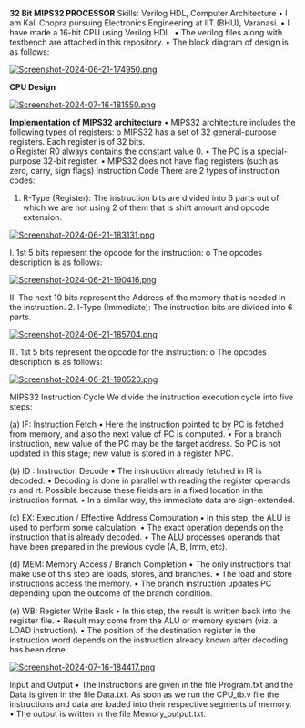 **32 Bit MIPS32 PROCESSOR**
Skills: Verilog HDL, Computer Architecture
•	I am Kali Chopra pursuing Electronics Engineering at IIT (BHU), Varanasi.
•	I have made a 16-bit CPU using Verilog HDL.
•	The verilog files along with testbench are attached in this repository.
•	The block diagram of design is as follows:


[![Screenshot-2024-06-21-174950.png](https://i.postimg.cc/J7Qbtyh5/Screenshot-2024-06-21-174950.png)](https://postimg.cc/HjVJhkXr)


**CPU Design**


[![Screenshot-2024-07-16-181550.png](https://i.postimg.cc/G3KF7BGS/Screenshot-2024-07-16-181550.png)](https://postimg.cc/t71n74rh)


**Implementation of MIPS32 architecture** 
•	MIPS32 architecture includes the following types of registers: 
o	MIPS32 has a set of 32 general-purpose registers.  Each register is of 32 bits.  
o	Register R0 always contains the constant value 0.
•	The PC is a special-purpose 32-bit register.
•	MIPS32 does not have flag registers (such as zero, carry, sign flags)
Instruction Code
There are 2 types of instruction codes:
1.	R-Type (Register): The instruction bits are divided into 6 parts out of which we are not using 2 of them that is shift amount and opcode extension.


[![Screenshot-2024-06-21-183131.png](https://i.postimg.cc/3wSxPTrp/Screenshot-2024-06-21-183131.png)](https://postimg.cc/XZ5WCtC7)


I.	1st 5 bits represent the opcode for the instruction:
o	The opcodes description is as follows:


[![Screenshot-2024-06-21-190416.png](https://i.postimg.cc/ZKRVSPLd/Screenshot-2024-06-21-190416.png)](https://postimg.cc/ThzrjDFd)
 

II.	The next 10 bits represent the Address of the memory that is needed in the instruction.
2.	I-Type (Immediate): The instruction bits are divided into 6 parts.


[![Screenshot-2024-06-21-185704.png](https://i.postimg.cc/7hVHn8Rf/Screenshot-2024-06-21-185704.png)](https://postimg.cc/MfnJz4qS)


III.	1st 5 bits represent the opcode for the instruction:
o	The opcodes description is as follows:


[![Screenshot-2024-06-21-190520.png](https://i.postimg.cc/TP6TFPXp/Screenshot-2024-06-21-190520.png)](https://postimg.cc/qN1fC4qT)

 
MIPS32 Instruction Cycle
We divide the instruction execution cycle into five steps:

(a) IF: Instruction Fetch
•	Here the instruction pointed to by PC is fetched from memory, and also the next value of PC is computed.
•	For a branch instruction, new value of the PC may be the target address. So PC is not updated in this stage; new value is stored in a register NPC.

(b) ID : Instruction Decode
•	The instruction already fetched in IR is decoded.
•	Decoding is done in parallel with reading the register operands rs and rt. Possible because these fields are in a fixed location in the instruction format.
•	In a similar way, the immediate data are sign-extended.

(c) EX: Execution / Effective Address Computation
•	In this step, the ALU is used to perform some calculation.
•	The exact operation depends on the instruction that is already decoded.
•	 The ALU processes operands that have been prepared in the previous cycle (A, B, Imm, etc).


(d) MEM: Memory Access / Branch Completion
•	The only instructions that make use of this step are loads, stores, and branches.
•	The load and store instructions access the memory.
•	The branch instruction updates PC depending upon the outcome of the branch condition.

(e) WB: Register Write Back
•	In this step, the result is written back into the register file.
•	Result may come from the ALU or memory system (viz. a LOAD instruction).
•	The position of the destination register in the instruction word depends on the instruction already known after decoding has been done.


[![Screenshot-2024-07-16-184417.png](https://i.postimg.cc/QN1qbsrY/Screenshot-2024-07-16-184417.png)](https://postimg.cc/s1fSjkx5)


Input and Output
•	The Instructions are given in the file Program.txt and the Data is given in the file Data.txt. As soon as we run the CPU_tb.v file the instructions and data are loaded into their respective segments of memory.
•	The output is written in the file Memory_output.txt.



